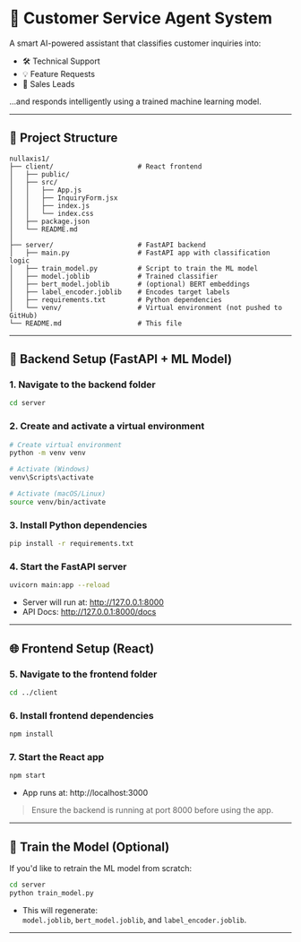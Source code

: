 
# 🤖 Customer Service Agent System

A smart AI-powered assistant that classifies customer inquiries into:

- 🛠 Technical Support
- 💡 Feature Requests
- 💼 Sales Leads

…and responds intelligently using a trained machine learning model.

---

## 📁 Project Structure

```
nullaxis1/
├── client/                     # React frontend
│   ├── public/
│   ├── src/
│   │   ├── App.js
│   │   ├── InquiryForm.jsx
│   │   ├── index.js
│   │   └── index.css
│   ├── package.json
│   └── README.md
│
├── server/                     # FastAPI backend
│   ├── main.py                 # FastAPI app with classification logic
│   ├── train_model.py          # Script to train the ML model
│   ├── model.joblib            # Trained classifier
│   ├── bert_model.joblib       # (optional) BERT embeddings
│   ├── label_encoder.joblib    # Encodes target labels
│   ├── requirements.txt        # Python dependencies
│   └── venv/                   # Virtual environment (not pushed to GitHub)
└── README.md                   # This file
```

---

## 🚀 Backend Setup (FastAPI + ML Model)

### 1. Navigate to the backend folder

```bash
cd server
```

### 2. Create and activate a virtual environment

```bash
# Create virtual environment
python -m venv venv

# Activate (Windows)
venv\Scripts\activate

# Activate (macOS/Linux)
source venv/bin/activate
```

### 3. Install Python dependencies

```bash
pip install -r requirements.txt
```

### 4. Start the FastAPI server

```bash
uvicorn main:app --reload
```

- Server will run at: http://127.0.0.1:8000
- API Docs: http://127.0.0.1:8000/docs

---

## 🌐 Frontend Setup (React)

### 5. Navigate to the frontend folder

```bash
cd ../client
```

### 6. Install frontend dependencies

```bash
npm install
```

### 7. Start the React app

```bash
npm start
```

- App runs at: http://localhost:3000

> Ensure the backend is running at port 8000 before using the app.

---

## 🧠 Train the Model (Optional)

If you'd like to retrain the ML model from scratch:

```bash
cd server
python train_model.py
```

- This will regenerate:  
  `model.joblib`, `bert_model.joblib`, and `label_encoder.joblib`.

---



